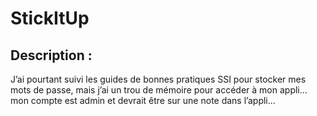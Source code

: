 # StickItUp

## Description :
J’ai pourtant suivi les guides de bonnes pratiques SSI pour stocker mes mots de passe, mais j’ai un trou de mémoire pour accéder à mon appli… mon compte est admin et devrait être sur une note dans l’appli…